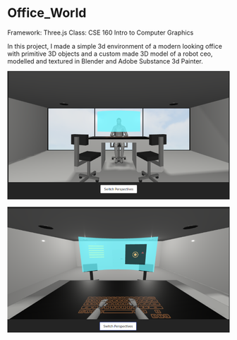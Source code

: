 # Office_World

Framework: Three.js
Class: CSE 160 Intro to Computer Graphics

In this project, I made a simple 3d environment of a modern looking office with primitive 3D objects and a custom made 3D model of a robot ceo, modelled and textured in Blender and Adobe Substance 3d Painter.

![Office View](showcase1.png)

![First Person View](showcase2.png)
